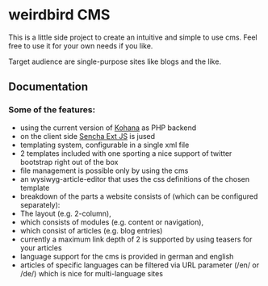 # weirdbird CMS

This is a little side project to create an intuitive and simple to use cms. Feel free to use it for your own needs if you like.

Target audience are single-purpose sites like blogs and the like.

## Documentation

### Some of the features:

* using the current version of [Kohana](http://kohanaframework.org/) as PHP backend
* on the client side [Sencha Ext JS](http://www.sencha.com/products/extjs/#overview) is jused
* templating system, configurable in a single xml file
* 2 templates included with one sporting a nice support of twitter bootstrap right out of the box
* file management is possible only by using the cms
* an wysiwyg-article-editor that uses the css definitions of the chosen template
* breakdown of the parts a website consists of (which can be configured separately):
* The layout (e.g. 2-column),
* which consists of modules (e.g. content or navigation),
* which consist of articles (e.g. blog entries)
* currently a maximum link depth of 2 is supported by using teasers for your articles
* language support for the cms is provided in german and english
* articles of specific languages can be filtered via URL parameter (/en/ or /de/) which is nice for multi-language sites